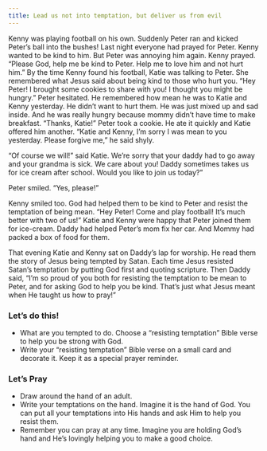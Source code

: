 ```yaml
---
title: Lead us not into temptation, but deliver us from evil
---
```


Kenny was playing football on his own. Suddenly Peter ran and kicked Peter’s ball into the bushes! Last night everyone had prayed for Peter. Kenny wanted to be kind to him. But Peter was annoying him again. Kenny prayed. “Please God, help me be kind to Peter. Help me to love him and not hurt him.” By the time Kenny found his football, Katie was talking to Peter. She remembered what Jesus said about being kind to those who hurt you. “Hey Peter! I brought some cookies to share with you! I thought you might be hungry.” Peter hesitated. He remembered how mean he was to Katie and Kenny yesterday. He didn’t want to hurt them. He was just mixed up and sad inside. And he was really hungry because mommy didn’t have time to make breakfast. “Thanks, Katie!” Peter took a cookie. He ate it quickly and Katie offered him another. “Katie and Kenny, I’m sorry I was mean to you yesterday. Please forgive me,” he said shyly.

“Of course we will!” said Katie. We’re sorry that your daddy had to go away and your grandma is sick. We care about you! Daddy sometimes takes us for ice cream after school. Would you like to join us today?”

Peter smiled. “Yes, please!”

Kenny smiled too. God had helped them to be kind to Peter and resist the temptation of being mean. “Hey Peter! Come and play football! It’s much better with two of us!” Katie and Kenny were happy that Peter joined them for ice-cream. Daddy had helped Peter’s mom fix her car. And Mommy had packed a box of food for them.

That evening Katie and Kenny sat on Daddy’s lap for worship. He read them the story of Jesus being tempted by Satan. Each time Jesus resisted Satan’s temptation by putting God first and quoting scripture. Then Daddy said, “I’m so proud of you both for resisting the temptation to be mean to Peter, and for asking God to help you be kind. That’s just what Jesus meant when He taught us how to pray!”

### Let’s do this!

- What are you tempted to do. Choose a “resisting temptation” Bible verse to help you be strong with God.
- Write your “resisting temptation” Bible verse on a small card and decorate it. Keep it as a special prayer reminder.

### Let’s Pray

- Draw around the hand of an adult.
- Write your temptations on the hand. Imagine it is the hand of God. You can put all your temptations into His hands and ask Him to help you resist them.
- Remember you can pray at any time. Imagine you are holding God’s hand and He’s lovingly helping you to make a good choice.